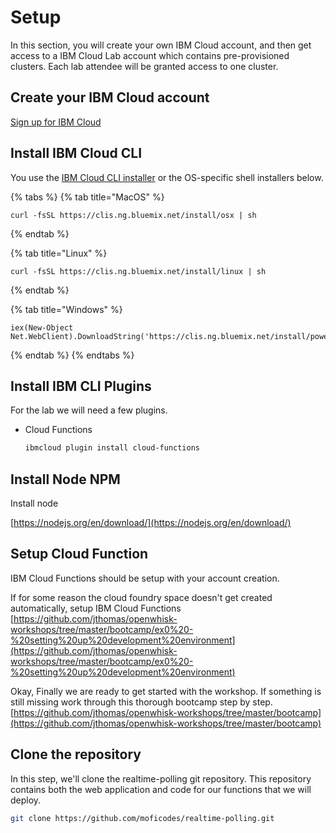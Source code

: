 # Setup

In this section, you will create your own IBM Cloud account, and then get access to a IBM Cloud Lab account which contains pre-provisioned clusters. Each lab attendee will be granted access to one cluster.

## Create your IBM Cloud account <a id="create-your-ibm-cloud-account"></a>

​[Sign up for IBM Cloud](https://ibm.biz/Bd2Gpv)​

## Install IBM Cloud CLI

You use the [IBM Cloud CLI installer](https://console.bluemix.net/docs/cli/reference/ibmcloud/download_cli.html#install_use) or the OS-specific shell installers below.

{% tabs %}
{% tab title="MacOS" %}
```text
curl -fsSL https://clis.ng.bluemix.net/install/osx | sh
```
{% endtab %}

{% tab title="Linux" %}
```text
curl -fsSL https://clis.ng.bluemix.net/install/linux | sh
```
{% endtab %}

{% tab title="Windows" %}
```text
iex(New-Object Net.WebClient).DownloadString('https://clis.ng.bluemix.net/install/powershell')
```
{% endtab %}
{% endtabs %}

## **Install IBM CLI Plugins**

For the lab we will need a few plugins.

* Cloud Functions

  ```bash
  ibmcloud plugin install cloud-functions
  ```

## Install Node NPM

Install node

[https://nodejs.org/en/download/](https://nodejs.org/en/download/)

## Setup Cloud Function

IBM Cloud Functions should be setup with your account creation. 

If for some reason the cloud foundry space doesn't get created automatically, setup IBM Cloud Functions [https://github.com/jthomas/openwhisk-workshops/tree/master/bootcamp/ex0%20-%20setting%20up%20development%20environment](https://github.com/jthomas/openwhisk-workshops/tree/master/bootcamp/ex0%20-%20setting%20up%20development%20environment)

Okay, Finally we are ready to get started with the workshop. If something is still missing work through this thorough bootcamp step by step. [https://github.com/jthomas/openwhisk-workshops/tree/master/bootcamp](https://github.com/jthomas/openwhisk-workshops/tree/master/bootcamp)

## Clone the repository

In this step, we'll clone the realtime-polling  git repository. This repository contains both the web application and code for our functions that we will deploy.

```bash
git clone https://github.com/moficodes/realtime-polling.git
```

